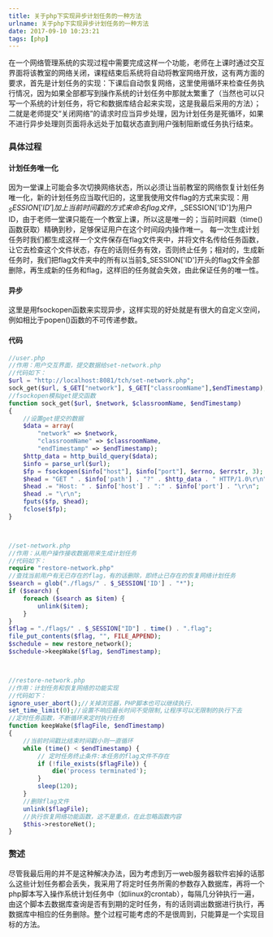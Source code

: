 ```yaml
---
title: 关于php下实现异步计划任务的一种方法
urlname: 关于php下实现异步计划任务的一种方法
date: 2017-09-10 10:23:21
tags: [php]
---
```

在一个网络管理系统的实现过程中需要完成这样一个功能，老师在上课时通过交互界面将该教室的网络关闭，课程结束后系统将自动将教室网络开放，这有两方面的要求，首先是计划任务的实现：下课后自动恢复网络，这里使用循环来检查任务执行情况，因为如果全部都写到操作系统的计划任务中那就太繁重了（当然也可以只写一个系统的计划任务，将它和数据库结合起来实现，这是我最后采用的方法）；二就是老师提交“关闭网络”的请求时应当异步处理，因为计划任务是死循环，如果不进行异步处理则页面将永远处于加载状态直到用户强制阻断或任务执行结束。

<!-- more -->
### 具体过程

#### 计划任务唯一化
因为一堂课上可能会多次切换网络状态，所以必须让当前教室的网络恢复计划任务唯一化，新的计划任务应当取代旧的，这里我使用文件flag的方式来实现：用$_SESSION['ID']加上当前时间戳的方式来命名flag文件，$_SESSION['ID']为用户ID，由于老师一堂课只能在一个教室上课，所以这是唯一的；当前时间戳（time()函数获取）精确到秒，足够保证用户在这个时间段内操作唯一。
每一次生成计划任务时我们都生成这样一个文件保存在flag文件夹中，并将文件名传给任务函数，让它去检查这个文件状态，存在的话则任务有效，否则终止任务；相对的，生成新任务时，我们把flag文件夹中的所有以当前$_SESSION['ID']开头的flag文件全部删除，再生成新的任务和flag，这样旧的任务就会失效，由此保证任务的唯一性。

#### 异步
这里是用fsockopen函数来实现异步，这样实现的好处就是有很大的自定义空间，例如相比于popen()函数的不可传递参数。

#### 代码
```php
//user.php
//作用：用户交互界面，提交数据给set-network.php
//代码如下：
$url = "http://localhost:8081/tch/set-network.php";
sock_get($url, $_GET["network"], $_GET["classroomName"],$endTimestamp);
//fsockopen模拟get提交函数
function sock_get($url, $network, $classroomName, $endTimestamp)
{
    //设置get提交的数据
    $data = array(
        "network" => $network,
        "classroomName" => $classroomName,
        "endTimestamp" => $endTimestamp);
    $http_data = http_build_query($data);
    $info = parse_url($url);
    $fp = fsockopen($info["host"], $info["port"], $errno, $errstr, 3);
    $head = "GET " . $info['path'] . "?" . $http_data . " HTTP/1.0\r\n";
    $head .= "Host: " . $info['host'] . ":" . $info['port'] . "\r\n";
    $head .= "\r\n";
    fputs($fp, $head);
    fclose($fp);
}



//set-network.php
//作用：从用户操作接收数据用来生成计划任务
//代码如下：
require "restore-network.php"
//查找当前用户有无已存在的flag，有的话删除，即终止已存在的恢复网络计划任务
$search = glob("./flags/" . $_SESSION['ID'] . "*");
if ($search) {
    foreach ($search as $item) {
        unlink($item);
    }
}
$flag = "./flags/" . $_SESSION["ID"] . time() . ".flag";
file_put_contents($flag, "", FILE_APPEND);
$schedule = new restore_network();
$schedule->keepWake($flag, $endTimestamp);



//restore-network.php
//作用：计划任务和恢复网络的功能实现
//代码如下：
ignore_user_abort();//关掉浏览器，PHP脚本也可以继续执行.
set_time_limit(0);//设置不响应最长时间不受限制,让程序可以无限制的执行下去
//定时任务函数，不断循环来定时执行任务
function keepWake($flagFile, $endTimestamp)
{
    //当前时间戳比结束时间戳小则一直循环
    while (time() < $endTimestamp) {
        // 定时任务终止条件:本任务的flag文件不存在
        if (!file_exists($flagFile)) {
            die('process terminated');
        }
        sleep(120);
    }
    //删除flag文件
    unlink($flagFile);
    //执行恢复网络功能函数，这不是重点，在此忽略函数内容
    $this->restoreNet();
}

```

### 赘述
尽管我最后用的并不是这种解决办法，因为考虑到万一web服务器软件宕掉的话那么这些计划任务都会丢失，我采用了将定时任务所需的参数存入数据库，再将一个php脚本写入操作系统计划任务中（如linux的crontab），每隔几分钟执行一遍，由这个脚本去数据库查询是否有到期的定时任务，有的话则调出数据进行执行，再数据库中相应的任务删除。整个过程可能考虑的不是很周到，只能算是一个实现目标的方法。